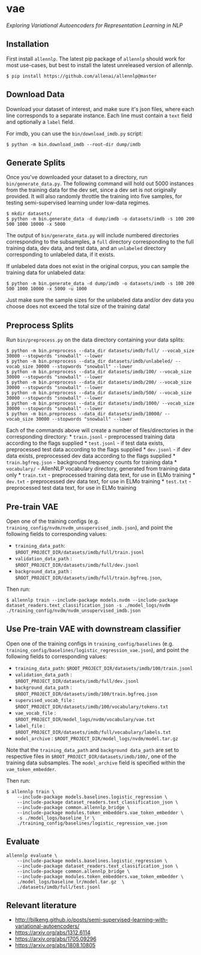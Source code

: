 # vae

*Exploring Variational Autoencoders for Representation Learning in NLP*


## Installation

First install `allennlp`. The latest pip package of `allennlp` should work for most use-cases, but best to install the latest unreleased version of allennlp.

```
$ pip install https://github.com/allenai/allennlp@master
```

## Download Data

Download your dataset of interest, and make sure it's json files, where each line corresponds to a separate instance. Each line must contain a `text` field and optionally a `label` field.

For imdb, you can use the `bin/download_imdb.py` script:
```
$ python -m bin.download_imdb --root-dir dump/imdb
```

## Generate Splits
Once you've downloaded your dataset to a directory, run `bin/generate_data.py`. The following command will hold out 5000 instances from the training data for the dev set, since a dev set is not originally provided. It will also randomly throttle the training into five samples, for testing semi-supervised learning under low-data regimes. 

```
$ mkdir datasets/
$ python -m bin.generate_data -d dump/imdb -o datasets/imdb -s 100 200 500 1000 10000 -x 5000
```

The output of `bin/generate_data.py` will include numbered directories corresponding to the subsamples, a `full` directory corresponding to the full training data, dev data, and test data, and an `unlabeled` directory corresponding to unlabeled data, if it exists.

If unlabeled data does not exist in the original corpus, you can sample the training data for unlabeled data:

```
$ python -m bin.generate_data -d dump/imdb -o datasets/imdb -s 100 200 500 1000 10000 -x 5000 -u 1000
```

Just make sure the sample sizes for the unlabeled data and/or dev data you choose does not exceed the total size of the training data!

## Preprocess Splits


Run `bin/preprocess.py` on the data directory containing your data splits:


```
$ python -m bin.preprocess --data_dir datasets/imdb/full/ --vocab_size 30000 --stopwords "snowball" --lower
$ python -m bin.preprocess --data_dir datasets/imdb/unlabeled/ --vocab_size 30000 --stopwords "snowball" --lower
$ python -m bin.preprocess --data_dir datasets/imdb/100/ --vocab_size 30000 --stopwords "snowball" --lower
$ python -m bin.preprocess --data_dir datasets/imdb/200/ --vocab_size 30000 --stopwords "snowball" --lower
$ python -m bin.preprocess --data_dir datasets/imdb/500/ --vocab_size 30000 --stopwords "snowball" --lower
$ python -m bin.preprocess --data_dir datasets/imdb/1000/ --vocab_size 30000 --stopwords "snowball" --lower
$ python -m bin.preprocess --data_dir datasets/imdb/10000/ --vocab_size 30000 --stopwords "snowball" --lower
```

Each of the commands above will create a number of files/directories in the corresponding directory:
    * `train.jsonl` - preprocessed training data according to the flags supplied
    * `test.jsonl` - if test data exists, preprocessed test data according to the flags supplied
    * `dev.jsonl` - if dev data exists, preprocessed dev data according to the flags supplied
    * `train.bgfreq.json` - background frequency counts for training data
    * `vocabulary/` - AllenNLP vocabulary directory, generated from training data only
    * `train.txt` - preprocessed training data text, for use in ELMo training
    * `dev.txt` - preprocessed dev data text, for use in ELMo training
    * `test.txt` - preprocessed test data text, for use in ELMo training

## Pre-train VAE
Open one of the training configs (e.g. `training_config/nvdm/nvdm_unsupervised_imdb.json`), and point the following fields to corresponding values:

* ``training_data_path``: ``$ROOT_PROJECT_DIR/datasets/imdb/full/train.jsonl``
* ``validation_data_path`` : ``$ROOT_PROJECT_DIR/datasets/imdb/full/dev.jsonl``
* ``background_data_path`` : `$ROOT_PROJECT_DIR/datasets/imdb/full/train.bgfreq.json`,

Then run:

```
$ allennlp train --include-package models.nvdm --include-package dataset_readers.text_classification_json -s ./model_logs/nvdm ./training_config/nvdm/nvdm_unsupervised_imdb.json
```

## Use Pre-train VAE with downstream classifier

Open one of the training configs in `training_config/baselines` (e.g. `training_config/baselines/logistic_regression_vae.json`), and point the following fields to corresponding values:


* ``training_data_path``: ``$ROOT_PROJECT_DIR/datasets/imdb/100/train.jsonl``
* ``validation_data_path`` : ``$ROOT_PROJECT_DIR/datasets/imdb/full/dev.jsonl``
* ``background_data_path`` : `$ROOT_PROJECT_DIR/datasets/imdb/100/train.bgfreq.json`
* ``supervised_vocab_file`` : `$ROOT_PROJECT_DIR/datasets/imdb/100/vocabulary/tokens.txt`
* ``vae_vocab_file`` : `$ROOT_PROJECT_DIR/model_logs/nvdm/vocabulary/vae.txt`
* ``label_file`` : `$ROOT_PROJECT_DIR/datasets/imdb/full/vocabulary/labels.txt`
* ``model_archive`` : `$ROOT_PROJECT_DIR/model_logs/nvdm/model.tar.gz`

Note that the ``training_data_path`` and ``background data_path`` are set to respective files in `$ROOT_PROJECT_DIR/datasets/imdb/100/`, one of the training data subsamples. The ``model_archive`` field is specified within the ``vae_token_embedder``.

Then run:

```
$ allennlp train \
    --include-package models.baselines.logistic_regression \
    --include-package dataset_readers.text_classification_json \
    --include-package common.allennlp_bridge \
    --include-package modules.token_embedders.vae_token_embedder \
    -s ./model_logs/baseline_lr \
    ./training_config/baselines/logistic_regression_vae.json
```

## Evaluate

```
allennlp evaluate \
    --include-package models.baselines.logistic_regression \
    --include-package dataset_readers.text_classification_json \
    --include-package common.allennlp_bridge \
    --include-package modules.token_embedders.vae_token_embedder \ 
    ./model_logs/baseline_lr/model.tar.gz  \
    ./datasets/imdb/full/test.jsonl
```

## Relevant literature

* http://bjlkeng.github.io/posts/semi-supervised-learning-with-variational-autoencoders/
* https://arxiv.org/abs/1312.6114
* https://arxiv.org/abs/1705.09296
* https://arxiv.org/abs/1808.10805
